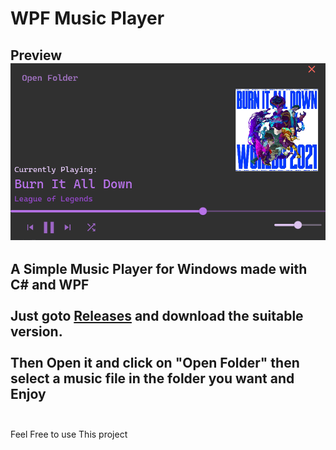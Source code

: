 # WPF Music Player
Preview
<img src="./Preview.png"/><br>
----------------
A Simple Music Player for Windows made with C# and WPF<br><br>
Just goto <a href="https://github.com/dev-mkm/WPF-MusicPlayer/releases/tag/Music-Player">Releases</a> and download the suitable version.<br><br>
Then Open it and click on "Open Folder" then select a music file in the folder you want and Enjoy<br><br>
----------------

Feel Free to use This project
